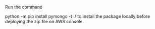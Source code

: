 Run the command

python -m pip install pymongo -t ./ to install the package locally before deploying the zip file on AWS console.